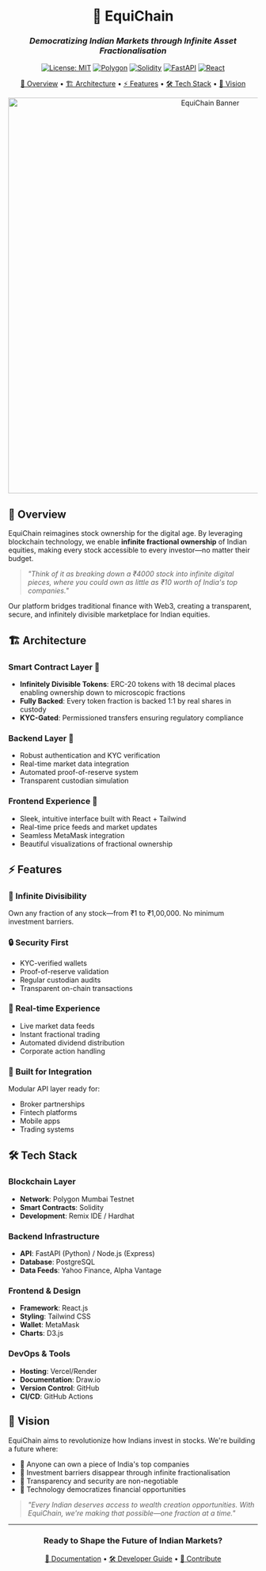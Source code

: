 
<div align="center">

# 🔗 EquiChain

### *Democratizing Indian Markets through Infinite Asset Fractionalisation*

[![License: MIT](https://img.shields.io/badge/License-MIT-yellow.svg)](https://opensource.org/licenses/MIT)
[![Polygon](https://img.shields.io/badge/Polygon-Mumbai-8247E5?logo=polygon)](https://mumbai.polygonscan.com/)
[![Solidity](https://img.shields.io/badge/Solidity-%5E0.8.19-363636?logo=solidity)](https://soliditylang.org/)
[![FastAPI](https://img.shields.io/badge/FastAPI-009688?logo=fastapi)](https://fastapi.tiangolo.com)
[![React](https://img.shields.io/badge/React-61DAFB?logo=react&logoColor=black)](https://reactjs.org)

[🎯 Overview](#overview) •
[🏗️ Architecture](#architecture) •
[⚡ Features](#features) •
[🛠️ Tech Stack](#tech-stack) •
[🔮 Vision](#vision)

<img src="https://user-images.githubusercontent.com/your-user-id/equichain-banner.png" width="800px" alt="EquiChain Banner">

</div>

## 🎯 Overview

EquiChain reimagines stock ownership for the digital age. By leveraging blockchain technology, we enable **infinite fractional ownership** of Indian equities, making every stock accessible to every investor—no matter their budget.

> *"Think of it as breaking down a ₹4000 stock into infinite digital pieces, where you could own as little as ₹10 worth of India's top companies."*

Our platform bridges traditional finance with Web3, creating a transparent, secure, and infinitely divisible marketplace for Indian equities.

## 🏗️ Architecture

### Smart Contract Layer 💎
- **Infinitely Divisible Tokens**: ERC-20 tokens with 18 decimal places enabling ownership down to microscopic fractions
- **Fully Backed**: Every token fraction is backed 1:1 by real shares in custody
- **KYC-Gated**: Permissioned transfers ensuring regulatory compliance

### Backend Layer 🔐
- Robust authentication and KYC verification
- Real-time market data integration
- Automated proof-of-reserve system
- Transparent custodian simulation

### Frontend Experience 🎨
- Sleek, intuitive interface built with React + Tailwind
- Real-time price feeds and market updates
- Seamless MetaMask integration
- Beautiful visualizations of fractional ownership

## ⚡ Features

### 🌟 Infinite Divisibility
Own any fraction of any stock—from ₹1 to ₹1,00,000. No minimum investment barriers.

### 🔒 Security First
- KYC-verified wallets
- Proof-of-reserve validation
- Regular custodian audits
- Transparent on-chain transactions

### 💫 Real-time Experience
- Live market data feeds
- Instant fractional trading
- Automated dividend distribution
- Corporate action handling

### 🤝 Built for Integration
Modular API layer ready for:
- Broker partnerships
- Fintech platforms
- Mobile apps
- Trading systems

## 🛠️ Tech Stack

### Blockchain Layer
- **Network**: Polygon Mumbai Testnet
- **Smart Contracts**: Solidity
- **Development**: Remix IDE / Hardhat

### Backend Infrastructure
- **API**: FastAPI (Python) / Node.js (Express)
- **Database**: PostgreSQL
- **Data Feeds**: Yahoo Finance, Alpha Vantage

### Frontend & Design
- **Framework**: React.js
- **Styling**: Tailwind CSS
- **Wallet**: MetaMask
- **Charts**: D3.js

### DevOps & Tools
- **Hosting**: Vercel/Render
- **Documentation**: Draw.io
- **Version Control**: GitHub
- **CI/CD**: GitHub Actions

## 🔮 Vision

EquiChain aims to revolutionize how Indians invest in stocks. We're building a future where:

- 🎯 Anyone can own a piece of India's top companies
- 💫 Investment barriers disappear through infinite fractionalisation
- 🌟 Transparency and security are non-negotiable
- 🚀 Technology democratizes financial opportunities

> *"Every Indian deserves access to wealth creation opportunities. With EquiChain, we're making that possible—one fraction at a time."*

---

<div align="center">

### Ready to Shape the Future of Indian Markets? 

[📘 Documentation](docs/) • [🛠️ Developer Guide](docs/dev.md) • [🤝 Contribute](.github/CONTRIBUTING.md)

</div>

